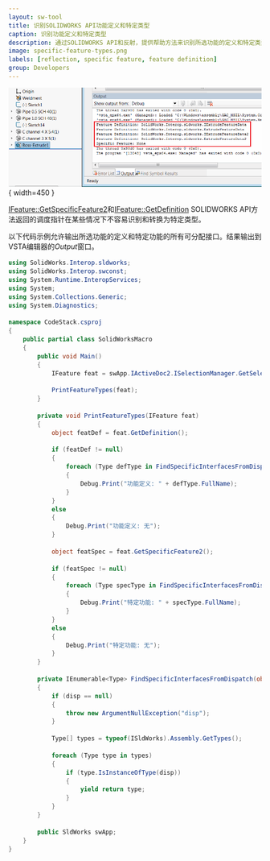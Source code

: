 ```yaml
---
layout: sw-tool
title: 识别SOLIDWORKS API功能定义和特定类型
caption: 识别功能定义和特定类型
description: 通过SOLIDWORKS API和反射，提供帮助方法来识别所选功能的定义和特定类型
image: specific-feature-types.png
labels: [reflection, specific feature, feature definition]
group: Developers
---
```

![将特定功能和功能定义的类型输出到窗口](specific-feature-types.png){ width=450 }

[IFeature::GetSpecificFeature2](https://help.solidworks.com/2012/english/api/sldworksapi/SolidWorks.Interop.sldworks~SolidWorks.Interop.sldworks.IFeature~GetSpecificFeature2.html)和[IFeature::GetDefinition](https://help.solidworks.com/2012/english/api/sldworksapi/solidworks.interop.sldworks~solidworks.interop.sldworks.ifeature~getdefinition.html) SOLIDWORKS API方法返回的调度指针在某些情况下不容易识别和转换为特定类型。

以下代码示例允许输出所选功能的定义和特定功能的所有可分配接口。结果输出到VSTA编辑器的*Output*窗口。

~~~ cs
using SolidWorks.Interop.sldworks;
using SolidWorks.Interop.swconst;
using System.Runtime.InteropServices;
using System;
using System.Collections.Generic;
using System.Diagnostics;

namespace CodeStack.csproj
{
    public partial class SolidWorksMacro
    {
        public void Main()
        {
            IFeature feat = swApp.IActiveDoc2.ISelectionManager.GetSelectedObject6(1, -1) as IFeature;

            PrintFeatureTypes(feat);
        }

        private void PrintFeatureTypes(IFeature feat) 
        {
            object featDef = feat.GetDefinition();

            if (featDef != null)
            {
                foreach (Type defType in FindSpecificInterfacesFromDispatch(featDef))
                {
                    Debug.Print("功能定义: " + defType.FullName);
                }
            }
            else
            {
                Debug.Print("功能定义: 无");
            }

            object featSpec = feat.GetSpecificFeature2();

            if (featSpec != null)
            {
                foreach (Type specType in FindSpecificInterfacesFromDispatch(featSpec))
                {
                    Debug.Print("特定功能: " + specType.FullName);
                }
            }
            else
            {
                Debug.Print("特定功能: 无");
            }
        }

        private IEnumerable<Type> FindSpecificInterfacesFromDispatch(object disp) 
        {
            if (disp == null) 
            {
                throw new ArgumentNullException("disp");
            }

            Type[] types = typeof(ISldWorks).Assembly.GetTypes();

            foreach (Type type in types) 
            {
                if (type.IsInstanceOfType(disp)) 
                {
                    yield return type;
                }
            }
        }

        public SldWorks swApp;
    }
}
~~~